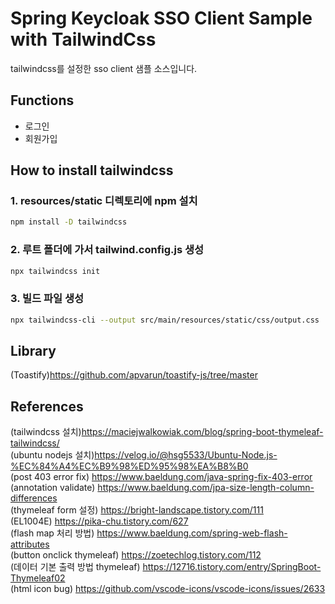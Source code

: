 # Spring Keycloak SSO Client Sample with TailwindCss

tailwindcss를 설정한 sso client 샘플 소스입니다.

## Functions

- 로그인
- 회원가입

## How to install tailwindcss

### 1. resources/static 디렉토리에 npm 설치

```bash
npm install -D tailwindcss
```

### 2. 루트 폴더에 가서 tailwind.config.js 생성

```bash
npx tailwindcss init
```

### 3. 빌드 파일 생성

```bash
npx tailwindcss-cli --output src/main/resources/static/css/output.css
```

## Library

(Toastify)<https://github.com/apvarun/toastify-js/tree/master> </br>

## References

(tailwindcss 설치)<https://maciejwalkowiak.com/blog/spring-boot-thymeleaf-tailwindcss/> </br>
(ubuntu nodejs 설치)<https://velog.io/@hsg5533/Ubuntu-Node.js-%EC%84%A4%EC%B9%98%ED%95%98%EA%B8%B0> </br>
(post 403 error fix) <https://www.baeldung.com/java-spring-fix-403-error> </br>
(annotation validate) <https://www.baeldung.com/jpa-size-length-column-differences> </br>
(thymeleaf form 설정) <https://bright-landscape.tistory.com/111> </br>
(EL1004E) <https://pika-chu.tistory.com/627> </br>
(flash map 처리 방법) <https://www.baeldung.com/spring-web-flash-attributes> </br>
(button onclick thymeleaf) <https://zoetechlog.tistory.com/112> </br>
(데이터 기본 출력 방법 thymeleaf) <https://12716.tistory.com/entry/SpringBoot-Thymeleaf02> </br>
(html icon bug) <https://github.com/vscode-icons/vscode-icons/issues/2633>
